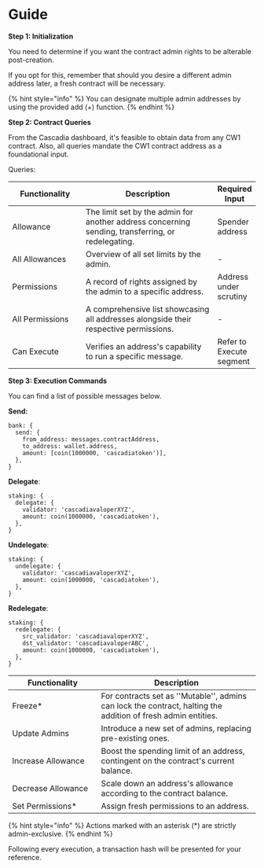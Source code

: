 # Guide

**Step 1: Initialization**

You need to determine if you want the contract admin rights to be alterable post-creation.

If you opt for this, remember that should you desire a different admin address later, a fresh contract will be necessary.

{% hint style="info" %}
You can designate multiple admin addresses by using the provided add (+) function.
{% endhint %}



**Step 2: Contract Queries**

From the Cascadia dashboard, it's feasible to obtain data from any CW1 contract. Also, all queries mandate the CW1 contract address as a foundational input.

Queries:

<table data-header-hidden><thead><tr><th width="158.33333333333331">Functionality</th><th width="357">Description</th><th>Required Input</th></tr></thead><tbody><tr><td>Allowance</td><td>The limit set by the admin for another address concerning sending, transferring, or redelegating.</td><td>Spender address</td></tr><tr><td>All Allowances</td><td>Overview of all set limits by the admin.</td><td>-</td></tr><tr><td>Permissions</td><td>A record of rights assigned by the admin to a specific address.</td><td>Address under scrutiny</td></tr><tr><td>All Permissions</td><td>A comprehensive list showcasing all addresses alongside their respective permissions.</td><td>-</td></tr><tr><td>Can Execute</td><td>Verifies an address's capability to run a specific message.</td><td>Refer to Execute segment</td></tr></tbody></table>



**Step 3: Execution Commands**

You can find a list of possible messages below.



**Send:**

```
bank: {
  send: {
    from_address: messages.contractAddress,
    to_address: wallet.address,
    amount: [coin(1000000, 'cascadiatoken')],
  },
}
```



**Delegate**:

```
staking: {
  delegate: {
    validator: 'cascadiavaloperXYZ',
    amount: coin(1000000, 'cascadiatoken'),
  },
}
```



**Undelegate**:

```
staking: {
  undelegate: {
    validator: 'cascadiavaloperXYZ',
    amount: coin(1000000, 'cascadiatoken'),
  },
}
```



**Redelegate**:

```
staking: {
  redelegate: {
    src_validator: 'cascadiavaloperXYZ',
    dst_validator: 'cascadiavaloperABC',
    amount: coin(1000000, 'cascadiatoken'),
  },
}
```



<table data-header-hidden><thead><tr><th width="223.33333333333331">Functionality</th><th width="508">Description</th></tr></thead><tbody><tr><td>Freeze*</td><td>For contracts set as ''Mutable'', admins can lock the contract, halting the addition of fresh admin entities.</td></tr><tr><td>Update Admins</td><td>Introduce a new set of admins, replacing pre-existing ones.</td></tr><tr><td>Increase Allowance</td><td>Boost the spending limit of an address, contingent on the contract's current balance.</td></tr><tr><td>Decrease Allowance</td><td>Scale down an address's allowance according to the contract balance.</td></tr><tr><td>Set Permissions*</td><td>Assign fresh permissions to an address.</td></tr></tbody></table>

{% hint style="info" %}
Actions marked with an asterisk (\*) are strictly admin-exclusive.
{% endhint %}

Following every execution, a transaction hash will be presented for your reference.
